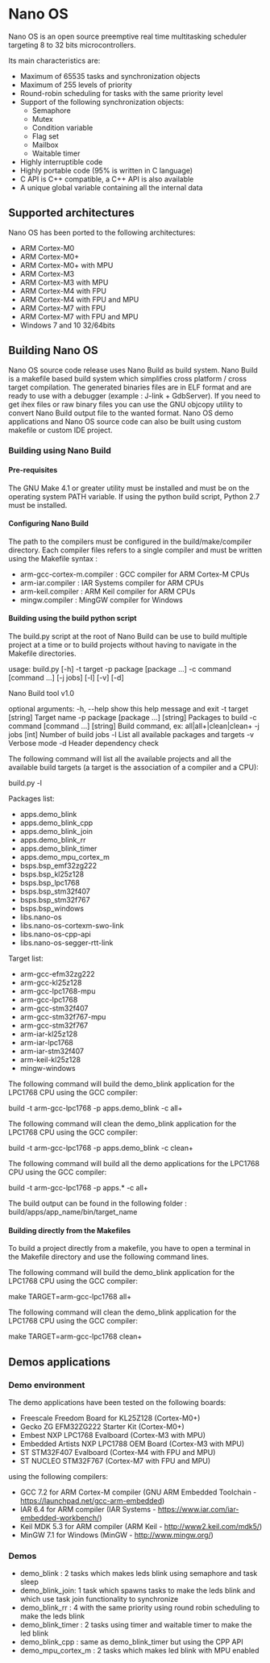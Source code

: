 # Nano OS
Nano OS is an open source preemptive real time multitasking scheduler targeting 8 to 32 bits microcontrollers.

Its main characteristics are:

* Maximum of 65535 tasks and synchronization objects
* Maximum of 255 levels of priority
* Round-robin scheduling for tasks with the same priority level
* Support of the following synchronization objects:
  * Semaphore
  * Mutex
  * Condition variable
  * Flag set
  * Mailbox
  * Waitable timer
* Highly interruptible code
* Highly portable code (95% is written in C language)
* C API is C++ compatible, a C++ API is also available
* A unique global variable containing all the internal data

## Supported architectures

Nano OS has been ported to the following architectures:

* ARM Cortex-M0
* ARM Cortex-M0+
* ARM Cortex-M0+ with MPU
* ARM Cortex-M3
* ARM Cortex-M3 with MPU
* ARM Cortex-M4 with FPU
* ARM Cortex-M4 with FPU and MPU
* ARM Cortex-M7 with FPU
* ARM Cortex-M7 with FPU and MPU
* Windows 7 and 10 32/64bits

## Building Nano OS

Nano OS source code release uses Nano Build as build system.
Nano Build is a makefile based build system which simplifies cross platform / cross target compilation.
The generated binaries files are in ELF format and are ready to use with a debugger (example : J-link + GdbServer).
If you need to get ihex files or raw binary files you can use the GNU objcopy utility to convert Nano Build output file to the wanted format.
Nano OS demo applications and Nano OS source code can also be built using custom makefile or custom IDE project.

### Building using Nano Build

#### Pre-requisites

The GNU Make 4.1 or greater utility must be installed and must be on the operating system PATH variable.
If using the python build script, Python 2.7 must be installed.

#### Configuring Nano Build

The path to the compilers must be configured in the build/make/compiler directory.
Each compiler files refers to a single compiler and must be written using the Makefile syntax :

* arm-gcc-cortex-m.compiler : GCC compiler for ARM Cortex-M CPUs
* arm-iar.compiler : IAR Systems compiler for ARM CPUs
* arm-keil.compiler : ARM Keil compiler for ARM CPUs
* mingw.compiler : MingGW compiler for Windows

#### Building using the build python script

The build.py script at the root of Nano Build can be use to build multiple project at a time or to build projects without having to navigate in the Makefile directories.


usage: build.py [-h] -t target -p package [package ...] -c command
                [command ...] [-j jobs] [-l] [-v] [-d]

Nano Build tool v1.0

optional arguments:
  -h, --help            show this help message and exit
  -t target             [string] Target name
  -p package [package ...]
                        [string] Packages to build
  -c command [command ...]
                        [string] Build command, ex: all|all+|clean|clean+
  -j jobs               [int] Number of build jobs
  -l                    List all available packages and targets
  -v                    Verbose mode
  -d                    Header dependency check




The following command will list all the available projects and all the available build targets (a target is the association of a compiler and a CPU):

build.py -l

Packages list:
 - apps.demo_blink
 - apps.demo_blink_cpp
 - apps.demo_blink_join
 - apps.demo_blink_rr
 - apps.demo_blink_timer
 - apps.demo_mpu_cortex_m
 - bsps.bsp_emf32zg222
 - bsps.bsp_kl25z128
 - bsps.bsp_lpc1768
 - bsps.bsp_stm32f407
 - bsps.bsp_stm32f767
 - bsps.bsp_windows
 - libs.nano-os
 - libs.nano-os-cortexm-swo-link
 - libs.nano-os-cpp-api
 - libs.nano-os-segger-rtt-link

Target list:
 - arm-gcc-efm32zg222
 - arm-gcc-kl25z128
 - arm-gcc-lpc1768-mpu
 - arm-gcc-lpc1768
 - arm-gcc-stm32f407
 - arm-gcc-stm32f767-mpu
 - arm-gcc-stm32f767
 - arm-iar-kl25z128
 - arm-iar-lpc1768
 - arm-iar-stm32f407
 - arm-keil-kl25z128
 - mingw-windows


The following command will build the demo_blink application for the LPC1768 CPU using the GCC compiler:

build -t arm-gcc-lpc1768 -p apps.demo_blink -c all+

The following command will clean the demo_blink application for the LPC1768 CPU using the GCC compiler:

build -t arm-gcc-lpc1768 -p apps.demo_blink -c clean+

The following command will build all the demo applications for the LPC1768 CPU using the GCC compiler:
 
build -t arm-gcc-lpc1768 -p apps.* -c all+


The build output can be found in the following folder : build/apps/app_name/bin/target_name

#### Building directly from the Makefiles

To build a project directly from a makefile, you have to open a terminal in the Makefile directory and use the following command lines.

The following command will build the demo_blink application for the LPC1768 CPU using the GCC compiler:

make TARGET=arm-gcc-lpc1768 all+

The following command will clean the demo_blink application for the LPC1768 CPU using the GCC compiler:

make TARGET=arm-gcc-lpc1768 clean+

## Demos applications

### Demo environment

The demo applications have been tested on the following boards:

* Freescale Freedom Board for KL25Z128 (Cortex-M0+)
* Gecko ZG EFM32ZG222 Starter Kit (Cortex-M0+)
* Embest NXP LPC1768 Evalboard (Cortex-M3 with MPU)
* Embedded Artists NXP LPC1788 OEM Board (Cortex-M3 with MPU)
* ST STM32F407 Evalboard (Cortex-M4 with FPU and MPU)
* ST NUCLEO STM32F767 (Cortex-M7 with FPU and MPU)

using the following compilers:

* GCC 7.2 for ARM Cortex-M compiler (GNU ARM Embedded Toolchain - https://launchpad.net/gcc-arm-embedded)
* IAR 6.4 for ARM compiler (IAR Systems - https://www.iar.com/iar-embedded-workbench/)
* Keil MDK 5.3 for ARM compiler (ARM Keil - http://www2.keil.com/mdk5/)
* MinGW 7.1 for Windows (MinGW - http://www.mingw.org/)

### Demos

* demo_blink : 2 tasks which makes leds blink using semaphore and task sleep
* demo_blink_join: 1 task which spawns tasks to make the leds blink and which use task join functionality to synchronize
* demo_blink_rr : 4 with the same priority using round robin scheduling to make the leds blink
* demo_blink_timer : 2 tasks using timer and waitable timer to make the led blink
* demo_blink_cpp : same as demo_blink_timer but using the CPP API
* demo_mpu_cortex_m : 2 tasks which makes led blink with MPU enabled
